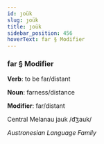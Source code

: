```yaml
---
id: ȷoük
slug: ȷoük
title: ȷoük
sidebar_position: 456
hoverText: far § Modifier
---
```


### far § Modifier

**Verb**: to be far/distant

**Noun**: farness/distance

**Modifier**: far/distant

Central Melanau jauk /d͡ʒauk/

*Austronesian Language Family*